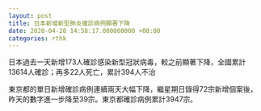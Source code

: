 ```yaml
---
layout: post
title: 日本新增新型肺炎確診病例顯著下降
date: 2020-04-28 14:58:17.000000000 +08:00
categories: rthk
---
```


日本過去一天新增173人確診感染新型冠狀病毒，較之前顯著下降，全國累計13614人確診；再多22人死亡，累計394人不治

東京都的單日新增確診病例連續兩天大幅下降，繼星期日錄得72宗新增個案後，昨天的數字進一步降至39宗。東京都確診病例累計3947宗。
　　
